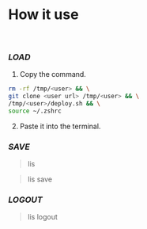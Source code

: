
# **How it use**

<br>

### ***LOAD***
<!-- <h2 align="center">Command for copy</h2> -->
1. Copy the command.

``` bash
rm -rf /tmp/<user> && \
git clone <user url> /tmp/<user> && \
/tmp/<user>/deploy.sh && \
source ~/.zshrc
```

2. Paste it into the terminal.

### ***SAVE***
> lis

> lis save

### ***LOGOUT***
> lis logout